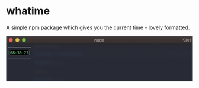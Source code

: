 # whatime

A simple npm package which gives you the current time - lovely formatted.

![whatime](assets/whatime.png)